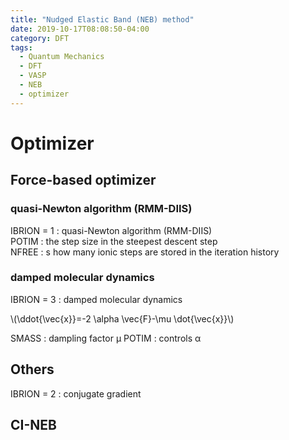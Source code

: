 ```yaml
---
title: "Nudged Elastic Band (NEB) method"
date: 2019-10-17T08:08:50-04:00
category: DFT
tags:
  - Quantum Mechanics
  - DFT
  - VASP
  - NEB
  - optimizer
---
```


# Optimizer
## Force-based optimizer
### quasi-Newton algorithm (RMM-DIIS)  
IBRION = 1  : quasi-Newton algorithm (RMM-DIIS)  
POTIM : the step size in the steepest descent step  
NFREE : s how many ionic steps are stored in the iteration history  

### damped molecular dynamics  
IBRION = 3  : damped molecular dynamics
<p><span class="math inline">\(\ddot{\vec{x}}=-2 \alpha \vec{F}-\mu \dot{\vec{x}}\)</span></p>
SMASS : dampling factor μ  
POTIM : controls α  
  
## Others
IBRION = 2 : conjugate gradient


## CI-NEB
